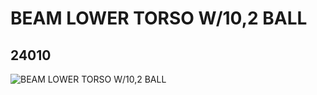 # BEAM LOWER TORSO W/10,2 BALL
## 24010
![BEAM LOWER TORSO W/10,2 BALL](https://lc-www-live-s.legocdn.com/media/bricks/5/2/6135323.jpg)